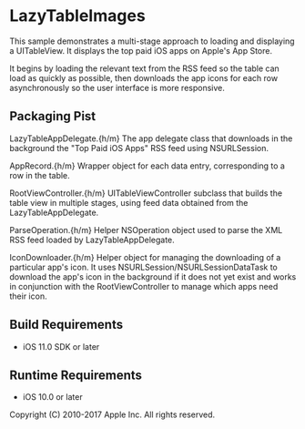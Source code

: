 # LazyTableImages

This sample demonstrates a multi-stage approach to loading and displaying a UITableView. It displays the top paid iOS apps on Apple's App Store.

It begins by loading the relevant text from the RSS feed so the table can load as quickly as possible, then downloads the app icons for each row asynchronously so the user interface is more responsive.

## Packaging Pist

LazyTableAppDelegate.{h/m}
The app delegate class that downloads in the background the "Top Paid iOS Apps" RSS feed using NSURLSession.

AppRecord.{h/m}
Wrapper object for each data entry, corresponding to a row in the table.

RootViewController.{h/m}
UITableViewController subclass that builds the table view in multiple stages, using feed data obtained from the LazyTableAppDelegate.

ParseOperation.{h/m}
Helper NSOperation object used to parse the XML RSS feed loaded by LazyTableAppDelegate.

IconDownloader.{h/m}
Helper object for managing the downloading of a particular app's icon. It uses NSURLSession/NSURLSessionDataTask to download the app's icon in the background if it does not yet exist and works in conjunction with the RootViewController to manage which apps need their icon.

## Build Requirements
+ iOS 11.0 SDK or later

## Runtime Requirements
+ iOS 10.0 or later

Copyright (C) 2010-2017 Apple Inc. All rights reserved.
